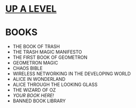 # [UP A LEVEL](..)

# BOOKS

 - THE BOOK OF TRASH
 - THE TRASH MAGIC MANIFESTO
 - THE FIRST BOOK OF GEOMETRON
 - GEOMETRON MAGIC
 - CHAOS BIBLE
 - WIRELESS NETWORKING IN THE DEVELOPING WORLD
 - ALICE IN WONDERLAND
 - ALICE THROUGH THE LOOKING GLASS
 - THE WIZARD OF OZ
 - *YOUR BOOK HERE!*
 - BANNED BOOK LIBRARY